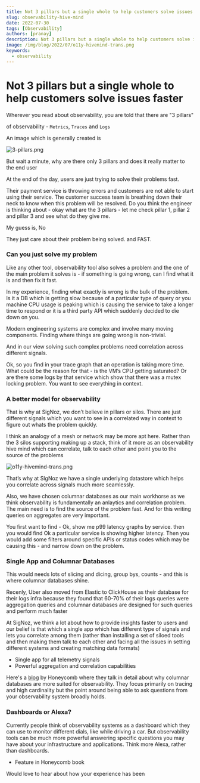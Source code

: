 ```yaml
---
title: Not 3 pillars but a single whole to help customers solve issues faster
slug: observability-hive-mind
date: 2022-07-30
tags: [Observability]
authors: [pranay]
description: Not 3 pillars but a single whole to help customers solve issues faster
image: /img/blog/2022/07/o11y-hivemind-trans.png
keywords:
  - observability
---
```


# Not 3 pillars but a single whole to help customers solve issues faster

Wherever you read about observability, you are told that there are "3 pillars"

of observability - `Metrics`, `Traces` and `Logs`

An image which is generally created is 

![3-pillars.png](/img/blog/2022/07/3-pillars.png)

But wait a minute, why are there only 3 pillars and does it really matter to the end user

At the end of the day, users are just trying to solve their problems fast.

Their payment service is throwing errors and customers are not able to start using their service. The customer success team is breathing down their neck to know when this problem will be resolved. Do you think the engineer is thinking about - okay what are the 3 pillars - let me check pillar 1, pillar 2 and pillar 3 and see what do they give me.


My guess is, No

They just care about their problem being solved. and FAST.

### Can you just solve my problem 

Like any other tool, observability tool also solves a problem and the one of the main problem it solves is - if something is going wrong, can I find what it is and then fix it fast. 

In my experience, finding what exactly is wrong is the bulk of the problem. Is it a DB which is getting slow because of a particular type of query or you machine CPU usage is peaking which is causing the service to take a longer time to respond or it is a third party API which suddenly decided to die down on you.

Modern engineering systems are complex and involve many moving components. Finding where things are going wrong is non-trivial.

And in our view solving such complex problems need correlation across different signals. 

Ok, so you find in your trace graph that an operation is taking more time. What could be the reason for that - is the VM’s CPU getting saturated? Or are there some logs by that service which show that there was a mutex locking problem. You want to see everything in context.

### A better model for observability

That is why at SigNoz, we don’t believe in pillars or silos. There are just different signals which you want to see in a correlated way in context to figure out whats the problem quickly.

I think an analogy of a mesh or network may be more apt here. Rather than the 3 silos supporting making up a stack, think of it more as an observability hive mind which can correlate, talk to each other and point you to the source of the problems

![o11y-hivemind-trans.png](/img/blog/2022/07/o11y-hivemind-trans.png)

That’s why at SIgNoz we have a single underlying datastore which helps you correlate across signals much more seamlessly. 

Also, we have chosen columnar databases as our main workhorse as we think observability is fundamentally an anlaytics and correlation problem. The main need is to find the source of the problem fast. And for this writing queries on aggregates are very important. 

You first want to find - Ok, show me p99 latency graphs by service. then you would find Ok a particular service is showing higher latency. Then you would add some filters around specific APIs or status codes which may be causing this - and narrow down on the problem.

### Single App and Columnar Databases
This would  needs lots of slicing and dicing, group bys, counts - and this is where columnar databases shine.

Recenly, Uber also moved from Elastic to ClickHouse as their database for their logs infra because they found that 60-70% of their logs queries were aggregation queries and columnar databases are designed for such queries and perform much faster

At SigNoz, we think a lot about how to provide insights faster to users and our belief is that which a single app which has different type of signals and lets you correlate among them (rather than installing a set of siloed tools and then making them talk to each other and facing all the issues in setting different systems and creating matching data formats)

- Single app for all telemetry signals
- Powerful aggregation and correlation capabilities

Here's a [blog](https://www.honeycomb.io/blog/why-observability-requires-distributed-column-store/) by Honeycomb where they talk in detail about why columnar databases are more suited for observability. They focus primarily on tracing and high cardinality but the point around being able to ask questions from your observability system broadly holds.

### Dashboards or Alexa?

Currently people think of observability systems as a dashboard which they can use to monitor different dials, like while driving a car. But observability tools can be much more powerful answering specific questions you may have about your infrastructure and applications. Think more Alexa, rather than dashboards.

- Feature in Honeycomb book

Would love to hear about how your experience has been